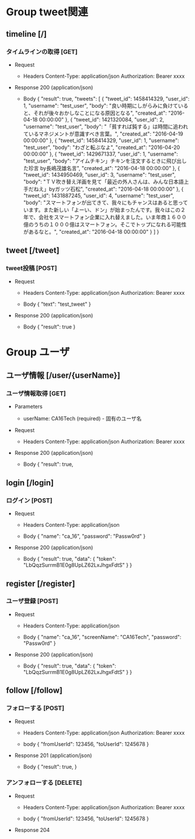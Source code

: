 # Group tweet関連

## timeline [/]
### タイムラインの取得 [GET]
+ Request
  + Headers
      Content-Type: application/json
      Authorization: Bearer xxxx

+ Response 200 (application/json)
    + Body
      {
        "result": true,
        "tweets": [
          {
            "tweet_id": 1458414329,
            "user_id": 1,
            "username": "test_user",
            "body": "良い時期にしがらみに負けていると、それが後々おかしなことになる原因となる",
            "created_at": "2016-04-18 00:00:00"
          },
          {
            "tweet_id": 1421320084,
            "user_id": 2,
            "username": "test_user",
            "body": "「貧すれば鈍する」は時間に追われているマネジメントが意識すべき言葉。",
            "created_at": "2016-04-19 00:00:00"
          },
          {
            "tweet_id": 1458414329,
            "user_id": 1,
            "username": "test_user",
            "body": "わざと転ぶなよ",
            "created_at": "2016-04-20 00:00:00"
          },
          {
            "tweet_id": 1429671337,
            "user_id": 1,
            "username": "test_user",
            "body": "アイムチキン」チキンを注文するときに飛び出した珍言 by長嶋茂雄名言",
            "created_at": "2016-04-18 00:00:00"
          },
          {
            "tweet_id": 1434950469,
            "user_id": 3,
            "username": "test_user",
            "body": "ＴＶ吹き替え洋画を見て「最近の外人さんは、みんな日本語上手だねえ」byガッツ石松",
            "created_at": "2016-04-18 00:00:00"
          },
          {
            "tweet_id": 1431887245,
            "user_id": 4,
            "username": "test_user",
            "body": "スマートフォンが出てきて、我々にもチャンスはあると思っています。また新しい「よーい、ドン」が始まったんです。我々はこの２年で、会社をスマートフォン企業に入れ替えました。いま年商１６００億のうちの１０００億はスマートフォン。そこでトップになれる可能性があるなと。",
            "created_at": "2016-04-18 00:00:00"
          }
        ]
      }

## tweet [/tweet]
### tweet投稿 [POST]
+ Request
  + Headers
      Content-Type: application/json
      Authorization: Bearer xxxx

  + Body
      {
        "text": "test_tweet"
      }

+ Response 200 (application/json)
  + Body
      {
        "result": true
      }

# Group ユーザ
## ユーザ情報 [/user/{userName}]
### ユーザ情報取得 [GET]
+ Parameters
  + userName: CA16Tech (required) - 固有のユーザ名

+ Request
  + Headers
      Content-Type: application/json
      Authorization: Bearer xxxx

+ Response 200 (application/json)
  + Body
      {
        "result": true,
## login [/login]
### ログイン [POST]
+ Request
  + Headers
      Content-Type: application/json

  + Body
    {
      "name": "ca_16",
      "password": "Passw0rd"
    }

+ Response 200 (application/json)
  + Body
    {
      "result": true,
      "data": {
        "token": "LbQqzSurrmB1E0g8UpLZ62LxJhgxFdtS"
      }
    }

## register [/register]
### ユーザ登録 [POST]
+ Request
  + Headers
    Content-Type: application/json

  + Body
    {
      "name": "ca_16",
      "screenName": "CA16Tech",
      "password": "Passw0rd"
    }

+ Response 200 (application/json)
  + Body
    {
      "result": true,
      "data": {
        "token": "LbQqzSurrmB1E0g8UpLZ62LxJhgxFdtS"
      }
    }


## follow [/follow]
### フォローする [POST]
+ Request
  + Headers
      Content-Type: application/json
      Authorization: Bearer xxxx

  + body
      {
        "fromUserId": 123456,
        "toUserId": 1245678
      }

+ Response 201 (application/json)
    + Body
    {
      "result": true,
    }

### アンフォローする [DELETE]
+ Request
  + Headers
      Content-Type: application/json
      Authorization: Bearer xxxx

  + body
      {
        "fromUserId": 123456,
        "toUserId": 1245678
      }

+ Response 204
